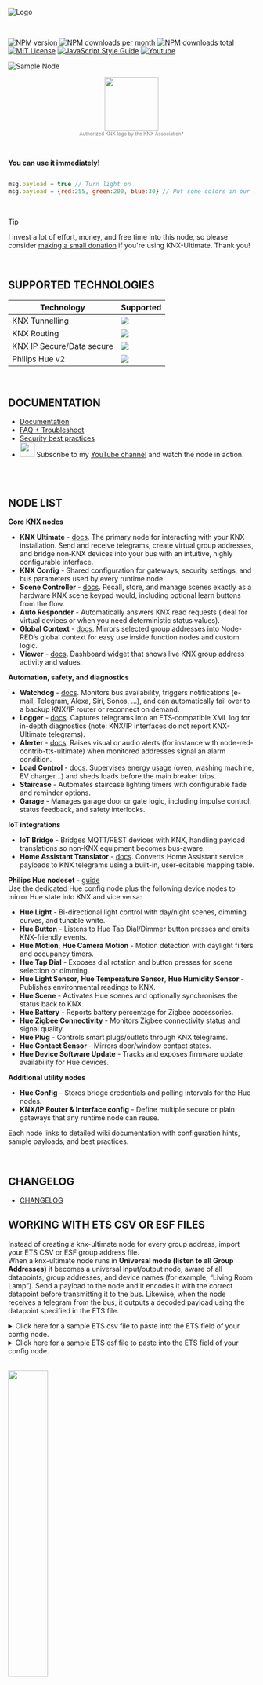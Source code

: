 ![Logo](img/logo-big.png)

<br/>

[![NPM version][npm-version-image]][npm-url]
[![NPM downloads per month][npm-downloads-month-image]][npm-url]
[![NPM downloads total][npm-downloads-total-image]][npm-url]
[![MIT License][license-image]][license-url]
[![JavaScript Style Guide](https://img.shields.io/badge/code_style-standard-brightgreen.svg)](https://standardjs.com)
[![Youtube][youtube-image]][youtube-url]


![Sample Node](img/readmemain.png)


<p align='center'>
<img width="110px" src="https://raw.githubusercontent.com/Supergiovane/node-red-contrib-knx-ultimate/master/img/KNX_CERTI_MARK_RGB.jpg" ></br>
<span style="font-size:0.7em;color:grey;">Authorized KNX logo by the KNX Association*</span>
</p>

</br>

**You can use it immediately!**

```javascript

msg.payload = true // Turn light on
msg.payload = {red:255, green:200, blue:30} // Put some colors in our life

```

<br/>

> [!TIP]
> I invest a lot of effort, money, and free time into this node, so please consider [making a small donation](https://www.paypal.com/donate/?hosted_button_id=S8SKPUBSPK758) if you're using KNX-Ultimate. Thank you!

<br/>

## SUPPORTED TECHNOLOGIES

|Technology|Supported|
|--|--|
| KNX Tunnelling | ![](https://placehold.co/200x20/green/white?text=YES) |
| KNX Routing | ![](https://placehold.co/200x20/green/white?text=YES) |
| KNX IP Secure/Data secure | ![](https://placehold.co/200x20/green/white?text=YES) |
| Philips Hue v2 | ![](https://placehold.co/200x20/green/white?text=YES) |

<br/>


## DOCUMENTATION

* [Documentation](https://supergiovane.github.io/node-red-contrib-knx-ultimate/wiki/Home)
* [FAQ + Troubleshoot](https://supergiovane.github.io/node-red-contrib-knx-ultimate/wiki/FAQ-Troubleshoot)
* [Security best practices](https://supergiovane.github.io/node-red-contrib-knx-ultimate/wiki/SECURITY)
* <a href="https://www.youtube.com/@maxsupervibe" target="_blank"> <img width="30px" src="https://raw.githubusercontent.com/Supergiovane/node-red-contrib-knx-ultimate/master/img/youtube-logo.jpeg" ></a> Subscribe to my [YouTube channel](https://www.youtube.com/@maxsupervibe) and watch the node in action. 

<br/>
<br/>

## NODE LIST

**Core KNX nodes**

- **KNX Ultimate** - [docs](https://supergiovane.github.io/node-red-contrib-knx-ultimate/wiki/Device). The primary node for interacting with your KNX installation. Send and receive telegrams, create virtual group addresses, and bridge non‑KNX devices into your bus with an intuitive, highly configurable interface.
- **KNX Config** - Shared configuration for gateways, security settings, and bus parameters used by every runtime node.
- **Scene Controller** - [docs](https://supergiovane.github.io/node-red-contrib-knx-ultimate/wiki/SceneController-Configuration). Recall, store, and manage scenes exactly as a hardware KNX scene keypad would, including optional learn buttons from the flow.
- **Auto Responder** - Automatically answers KNX read requests (ideal for virtual devices or when you need deterministic status values).
- **Global Context** - [docs](https://supergiovane.github.io/node-red-contrib-knx-ultimate/wiki/GlobalVariable). Mirrors selected group addresses into Node-RED’s global context for easy use inside function nodes and custom logic.
- **Viewer** - [docs](https://supergiovane.github.io/node-red-contrib-knx-ultimate/wiki/knxUltimateViewer). Dashboard widget that shows live KNX group address activity and values.

**Automation, safety, and diagnostics**

- **Watchdog** - [docs](https://supergiovane.github.io/node-red-contrib-knx-ultimate/wiki/WatchDog-Configuration). Monitors bus availability, triggers notifications (e-mail, Telegram, Alexa, Siri, Sonos, …), and can automatically fail over to a backup KNX/IP router or reconnect on demand.
- **Logger** - [docs](https://supergiovane.github.io/node-red-contrib-knx-ultimate/wiki/Logger-Configuration). Captures telegrams into an ETS‑compatible XML log for in-depth diagnostics (note: KNX/IP interfaces do not report KNX-Ultimate telegrams).
- **Alerter** - [docs](https://supergiovane.github.io/node-red-contrib-knx-ultimate/wiki/Alerter-Configuration). Raises visual or audio alerts (for instance with node-red-contrib-tts-ultimate) when monitored addresses signal an alarm condition.
- **Load Control** - [docs](https://supergiovane.github.io/node-red-contrib-knx-ultimate/wiki/LoadControl-Configuration). Supervises energy usage (oven, washing machine, EV charger…) and sheds loads before the main breaker trips.
- **Staircase** - Automates staircase lighting timers with configurable fade and reminder options.
- **Garage** - Manages garage door or gate logic, including impulse control, status feedback, and safety interlocks.

**IoT integrations**

- **IoT Bridge** - Bridges MQTT/REST devices with KNX, handling payload translations so non‑KNX equipment becomes bus-aware.
- **Home Assistant Translator** - [docs](https://supergiovane.github.io/node-red-contrib-knx-ultimate/wiki/HATranslator). Converts Home Assistant service payloads to KNX telegrams using a built-in, user-editable mapping table.

**Philips Hue nodeset** - [guide](https://supergiovane.github.io/node-red-contrib-knx-ultimate/wiki/HUE%20Bridge%20configuration)  
Use the dedicated Hue config node plus the following device nodes to mirror Hue state into KNX and vice versa:

- **Hue Light** - Bi-directional light control with day/night scenes, dimming curves, and tunable white.
- **Hue Button** - Listens to Hue Tap Dial/Dimmer button presses and emits KNX-friendly events.
- **Hue Motion**, **Hue Camera Motion** - Motion detection with daylight filters and occupancy timers.
- **Hue Tap Dial** - Exposes dial rotation and button presses for scene selection or dimming.
- **Hue Light Sensor**, **Hue Temperature Sensor**, **Hue Humidity Sensor** - Publishes environmental readings to KNX.
- **Hue Scene** - Activates Hue scenes and optionally synchronises the status back to KNX.
- **Hue Battery** - Reports battery percentage for Zigbee accessories.
- **Hue Zigbee Connectivity** - Monitors Zigbee connectivity status and signal quality.
- **Hue Plug** - Controls smart plugs/outlets through KNX telegrams.
- **Hue Contact Sensor** - Mirrors door/window contact states.
- **Hue Device Software Update** - Tracks and exposes firmware update availability for Hue devices.

**Additional utility nodes**

- **Hue Config** - Stores bridge credentials and polling intervals for the Hue nodes.
- **KNX/IP Router & Interface config** - Define multiple secure or plain gateways that any runtime node can reuse.

Each node links to detailed wiki documentation with configuration hints, sample payloads, and best practices.

<br>

## CHANGELOG

* <a href="https://github.com/Supergiovane/node-red-contrib-knx-ultimate/blob/master/CHANGELOG.md">CHANGELOG</a>



## WORKING WITH ETS CSV OR ESF FILES

Instead of creating a knx-ultimate node for every group address, import your ETS CSV or ESF group address file.  
When a knx-ultimate node runs in **Universal mode (listen to all Group Addresses)** it becomes a universal input/output node, aware of all datapoints, group addresses, and device names (for example, “Living Room Lamp”). Send a payload to the node and it encodes it with the correct datapoint before transmitting it to the bus. Likewise, when the node receives a telegram from the bus, it outputs a decoded payload using the datapoint specified in the ETS file.  


<details><summary>Click here for a sample ETS csv file to paste into the ETS field of your config node.</summary>

> Copy/Paste this into your configuration node.


```javascript

"Group name"	"Address"	"Central"	"Unfiltered"	"Description"	"DatapointType"	"Security"
"Attuatori luci"	"0/-/-"	""	""	"Attuatori luci"	""	"Auto"
"Luci primo piano"	"0/0/-"	""	""	"Luci primo piano"	""	"Auto"
"Camera da letto luce"	"0/0/1"	""	""	"Camera da letto luce"	"DPST-1-8"	"Auto"
"Loggia camera da letto"	"0/0/2"	""	""	"Loggia camera da letto"	"DPST-1-1"	"Auto"
"Camera armadi luce"	"0/0/3"	""	""	"Camera armadi luce"	"DPST-1-1"	"Auto"
"Bagno grande luce"	"0/0/4"	""	""	"Bagno grande luce"	"DPST-1-1"	"Auto"
"Loggia bagno grande"	"0/0/5"	""	""	"Loggia bagno grande"	"DPST-1-1"	"Auto"
"Bagno grande specchio (switch)"	"0/0/6"	""	""	"Bagno grande specchio switch"	"DPST-1-1"	"Auto"
"Lavanderia luce"	"0/0/7"	""	""	"Lavanderia luce"	"DPST-1-1"	"Auto"
"Lavanderia specchio (switch)"	"0/0/8"	""	""	"Lavanderia specchio switch"	"DPST-1-1"	"Auto"
"Studio luce"	"0/0/9"	""	""	"Studio luce"	"DPST-1-1"	"Auto"
"Soggiorno luce (switch)"	"0/0/10"	""	""	"Soggiorno luce switch"	"DPST-1-1"	"Auto"
"Soggiorno aplique (switch)"	"0/0/11"	""	""	"Soggiorno aplique switch"	"DPST-1-1"	"Auto"
"Loggia soggiorno cucina"	"0/0/12"	""	""	"Loggia soggiorno-cucina"	"DPST-1-1"	"Auto"
"Cucina luce"	"0/0/13"	""	""	"Cucina luce"	"DPT-1"	"Auto"
"Cucina luce pensili"	"0/0/14"	""	""	"Cucina luce pensili"	"DPT-1"	"Auto"
"Corridoio luce"	"0/0/15"	""	""	"Corridoio luce"	"DPST-1-1"	"Auto"
"Scala LED"	"0/0/16"	""	""	"Scala LED"	"DPST-1-1"	"Auto"
"Soggiorno aplique brighness value"	"0/0/17"	""	""	""	"DPST-5-1"	"Auto"
"Bagno grande specchio (dim)"	"0/0/18"	""	""	"Bagno grande specchio dim"	"DPST-3-7"	"Auto"
"Soggiorno luce brighness value"	"0/0/19"	""	""	""	"DPST-5-1"	"Auto"
"Lavanderia specchio (dim)"	"0/0/20"	""	""	"Lavanderia specchio dim"	"DPST-3-7"	"Auto"
"Scala LED cambiacolori RGB"	"0/0/21"	""	""	""	"DPST-1-1"	"Auto"
"Bagno grande specchio brightness value"	"0/0/22"	""	""	""	"DPST-5-1"	"Auto"
"Soggiorno luce (dim)"	"0/0/23"	""	""	"Soggiorno luce dim"	"DPST-3-7"	"Auto"

```

</details>


<details><summary>Click here for a sample ETS esf file to paste into the ETS field of your config node.</summary>

> Copy/Paste this into your configuration node.


```javascript

My beautiful home
Attuatori luci.Luci primo piano.0/0/1	Luce camera da letto	EIS 1 'Switching' (1 Bit)	Low	
Attuatori luci.Luci primo piano.0/0/2	Luce loggia camera da letto	EIS 1 'Switching' (1 Bit)	Low	
Attuatori luci.Luci primo piano.0/0/3	Luce camera armadi	EIS 1 'Switching' (1 Bit)	Low	
Attuatori luci.Luci primo piano.0/0/4	Luce bagno grande	EIS 1 'Switching' (1 Bit)	Low	
Attuatori luci.Luci primo piano.0/0/5	Luce loggia bagno grande	EIS 1 'Switching' (1 Bit)	Low	
Attuatori luci.Luci primo piano.0/0/6	Luce specchio bagno grande (switch)	EIS 1 'Switching' (1 Bit)	Low	
Attuatori luci.Luci primo piano.0/0/7	Luce lavanderia	EIS 1 'Switching' (1 Bit)	Low	
Attuatori luci.Luci primo piano.0/0/8	Luce specchio lavanderia (switch)	EIS 1 'Switching' (1 Bit)	Low	
Attuatori luci.Luci primo piano.0/0/9	Luce studio	EIS 1 'Switching' (1 Bit)	Low	
Attuatori luci.Luci primo piano.0/0/10	Plafoniera soggiorno (switch)	EIS 1 'Switching' (1 Bit)	Low	
Attuatori luci.Luci primo piano.0/0/11	Applique soggiorno (switch)	EIS 1 'Switching' (1 Bit)	Low	
Attuatori luci.Luci primo piano.0/0/12	Luce loggia soggiorno cucina	EIS 1 'Switching' (1 Bit)	Low	
Attuatori luci.Luci primo piano.0/0/13	Luce cucina	EIS 1 'Switching' (1 Bit)	Low	
Attuatori luci.Luci primo piano.0/0/14	Pensili cucina	EIS 1 'Switching' (1 Bit)	Low	
Attuatori luci.Luci primo piano.0/0/15	Luce corridoio	EIS 1 'Switching' (1 Bit)	Low	
Attuatori luci.Luci primo piano.0/0/16	LED scala	EIS 1 'Switching' (1 Bit)	Low	
Attuatori luci.Luci primo piano.0/0/18	Luce specchio bagno grande(dim)	EIS 2 'Dimming - control' (4 Bit)	Low	
Attuatori luci.Luci primo piano.0/0/20	Luce specchio lavanderia (dim)	EIS 2 'Dimming - control' (4 Bit)	Low	
Attuatori luci.Luci primo piano.0/0/23	Plafoniera soggiorno (dim)	EIS 2 'Dimming - control' (4 Bit)	Low	
Attuatori luci.Luci primo piano.0/0/24	Applique soggiorno (dim)	EIS 2 'Dimming - control' (4 Bit)	Low	
Attuatori luci.Luci primo piano.0/0/17	Applique soggiorno brighness value	Uncertain (1 Byte)	Low	
Attuatori luci.Luci primo piano.0/0/19	Plafoniera soggiorno brighness value	Uncertain (1 Byte)	Low	
Attuatori luci.Luci primo piano.0/0/21	LED cambiacolori RGB scala	EIS 1 'Switching' (1 Bit)	Low	

```

</details>

<br/>

<a href="https://youtu.be/egRbR_KwP9I" target="_blank"><img src='https://raw.githubusercontent.com/Supergiovane/node-red-contrib-knx-ultimate/master/img/yt.png' width='40%'></a>

<br/>




## COMMERCIAL COMPANIES USING KNX-ULTIMATE
The following commercial companies asked be mentioned on this page.  
Do you want to be listed as well? Send an email to maxsupergiovane@icloud.com.

<br/>

<div align="center">
  <a href="https://www.tervis.it" style="display:inline-block; margin:14px;">
    <img src="https://raw.githubusercontent.com/Supergiovane/node-red-contrib-knx-ultimate/master/img/c/tervis.png" alt="Tervis" height="75" />
  </a>
  <a href="http://www.knxsardegna.com" style="display:inline-block; margin:14px;">
    <img src="https://raw.githubusercontent.com/Supergiovane/node-red-contrib-knx-ultimate/master/img/c/knxsardegna.png" alt="KNX Sardegna" height="75" />
  </a>
  <a href="https://www.agatastore.it" style="display:inline-block; margin:14px;">
    <img src="https://raw.githubusercontent.com/Supergiovane/node-red-contrib-knx-ultimate/master/img/c/agata.png" alt="Agata Store" height="75" />
  </a>
  <a href="https://proknx.com" style="display:inline-block; margin:14px;">
    <img src="https://raw.githubusercontent.com/Supergiovane/node-red-contrib-knx-ultimate/master/img/c/proKNX.png" alt="ProKNX" height="75" />
  </a>
  <a href="https://altis.swiss" style="display:inline-block; margin:14px;">
    <img src="https://raw.githubusercontent.com/Supergiovane/node-red-contrib-knx-ultimate/master/img/c/altis.png" alt="Altis" height="75" />
  </a>
  <a href="https://can-nx.com/kloudnx-routeur-knx-iot-connecte-a-un-cloud-securise/" style="display:inline-block; margin:14px;">
    <img src="https://raw.githubusercontent.com/Supergiovane/node-red-contrib-knx-ultimate/master/img/c/cannx.png" alt="Can'nX" height="75" />
  </a>
  <a href="https://www.onsystem-iot.com/" style="display:inline-block; margin:14px;">
    <img src="https://raw.githubusercontent.com/Supergiovane/node-red-contrib-knx-ultimate/master/img/c/innovationsystem.png" alt="Innovation System" height="75" />
  </a>
  <a href="https://inventife.com" style="display:inline-block; margin:14px;">
    <img src="https://raw.githubusercontent.com/Supergiovane/node-red-contrib-knx-ultimate/master/img/c/inventife.png" alt="Inventife" height="75" />
  </a>
</div>

<br/>


## FRIENDLY COMMUNITIES AROUND THE WORLD

<div align="center">
  <div style="display:inline-block; margin:12px 20px; text-align:center;">
    <a href="https://www.facebook.com/groups/viveresmart" style="display:inline-block; margin-bottom:6px;">
      <img src="https://raw.githubusercontent.com/Supergiovane/node-red-contrib-knx-ultimate/master/img/c/viveresmart.png" alt="VivereSmart" height="70" />
    </a>
    <div><strong>Italy</strong></div>
    <div><a href="https://www.facebook.com/groups/viveresmart">Community</a> · <a href="https://www.youtube.com/channel/UC6GlFhcbNuoSEejZ_HlCynA">VivereSmart TV</a></div>
  </div>
  <div style="display:inline-block; margin:12px 20px; text-align:center;">
    <a href="https://knx-user-forum.de/forum/öffentlicher-bereich/knx-eib-forum/1389088-knx-node-for-node-red" style="display:inline-block; margin-bottom:6px;">
      <img src="https://raw.githubusercontent.com/Supergiovane/node-red-contrib-knx-ultimate/master/img/c/knxuserforum.png" alt="KNX User Forum" height="70" />
    </a>
    <div><strong>Germany</strong></div>
    <div><a href="https://knx-user-forum.de/forum/öffentlicher-bereich/knx-eib-forum/1389088-knx-node-for-node-red">KNX User Forum</a></div>
  </div>
  <div style="display:inline-block; margin:12px 20px; text-align:center;">
    <div style="display:inline-block; margin-bottom:6px;">
      <img src="./img/c/qq.svg" alt="QQ Group" height="70" />
    </div>
    <div><strong>China</strong></div>
    <div><a href="tencent://groupwpa/?subcmd=all&param=7b2267726f757055696e223a3833373537393231392c2274696d655374616d70223a313633303934363639312c22617574684b6579223a22762b72482b466f4a496a75613033794e4a30744a6970756c55753639424f4d55724f464c4a6c474b77346a30326b7a4f7a3338535536517844684d7756414d62222c2261757468223a22227d&jump_from=">QQ group: 837579219</a></div>
  </div>
</div>

<br/>

A big THANK YOU to [@svenflender](https://github.com/svenflender) for the logo and icon graphics!
<br/>

<div align="center" style="margin:42px 0;">
  <div style="max-width:860px;width:100%;display:flex;flex-wrap:wrap;justify-content:center;align-items:center;gap:30px;padding:34px 36px;border-radius:22px;background:linear-gradient(135deg,#008C45 0%,#f5f8f6 55%,#CD212A 100%);box-shadow:0 20px 42px rgba(0,0,0,0.16);">
    <div style="display:flex;align-items:center;justify-content:center;background:rgba(255,255,255,0.9);border-radius:18px;padding:18px 24px;box-shadow:0 10px 26px rgba(0,0,0,0.18);">
      <img src="https://raw.githubusercontent.com/Supergiovane/node-red-contrib-knx-ultimate/master/img/wiki/flags/madeinitaly.png" alt="Made in Italy" height="120">
    </div>
    <div style="max-width:420px;text-align:left;color:#0b1f2c;">
      <div style="font-size:0.9rem;font-weight:700;letter-spacing:0.16em;text-transform:uppercase;margin-bottom:10px;color:#0b3b22;">Made in Italy</div>
      <div style="font-size:1.35rem;font-weight:700;line-height:1.35;margin-bottom:12px;">Designed, engineered, and supported in Italy.</div>
      <p style="margin:0 0 16px 0;line-height:1.55;">
        KNX-Ultimate is crafted with Italian passion for detail and reliability. Every release is hand-tested on real installations, combining craftsmanship with a certified KNX workflow.
      </p>
      <div style="display:flex;align-items:center;gap:12px;">
        <img src="https://raw.githubusercontent.com/Supergiovane/node-red-contrib-knx-ultimate/master/img/KNX_CERTI_MARK_RGB.jpg" alt="Authorized KNX partner" height="70" style="border-radius:12px;background:#ffffff;padding:10px;box-shadow:0 6px 18px rgba(11,31,44,0.22);">
        <div style="font-size:0.85rem;line-height:1.4;color:#15323f;">
          Authorized KNX logo by KNX Association*<br/>
          Officially recognized for compliant KNX integrations.
        </div>
      </div>
    </div>
  </div>
</div>
<p align="center"><em>*The author <strong>Massimo Saccani</strong> has been authorized to use the KNX logo.<br/>Forks of the knx-ultimate node are not implicitly allowed to use the KNX logo.</em></p>


<div align="center" style="margin:46px 0;">
  <div style="max-width:760px;width:100%;display:flex;flex-wrap:wrap;align-items:center;justify-content:center;gap:28px;padding:34px 36px;border-radius:24px;background:linear-gradient(145deg,#101b29 0%,#162b3d 55%,#21445f 100%);box-shadow:0 20px 42px rgba(0,0,0,0.28);color:#f0f7ff;text-align:left;">
    <div style="flex:0 0 180px;text-align:center;">
      <img src="https://raw.githubusercontent.com/Supergiovane/node-red-contrib-knx-ultimate/master/img/CodiceQR.png" alt="Support via PayPal - QR code" style="width:170px;border-radius:18px;background:#ffffff;padding:14px;box-shadow:0 12px 30px rgba(14,32,46,0.35);" />
      <div style="font-size:0.75rem;margin-top:10px;color:rgba(240,247,255,0.7);">Scan with your phone</div>
    </div>
    <div style="max-width:420px;">
      <div style="font-size:0.95rem;font-weight:700;letter-spacing:0.18em;text-transform:uppercase;margin-bottom:10px;color:#8ce3ff;">Support the project</div>
      <div style="font-size:1.45rem;font-weight:700;line-height:1.35;margin-bottom:14px;">Help KNX-Ultimate stay fast, reliable, and up to date.</div>
      <p style="margin:0 0 16px 0;line-height:1.6;color:rgba(240,247,255,0.82);">
        Your donation funds new hardware test benches, multilingual documentation, and the countless hours spent keeping releases rock solid. If KNX-Ultimate saves you time on the job, consider giving back&mdash;even a small tip keeps the project healthy.
      </p>
      <a href="https://www.paypal.com/donate/?hosted_button_id=S8SKPUBSPK758" style="display:inline-flex;align-items:center;gap:12px;padding:13px 26px;border-radius:999px;background:#ffc439;color:#111;font-weight:700;text-decoration:none;box-shadow:0 14px 28px rgba(255,196,57,0.35);">
        <span style="font-size:1.05rem;">Support via PayPal</span>
      </a>
    </div>
  </div>
</div>


[license-image]: https://img.shields.io/badge/license-MIT-blue.svg
[license-url]: https://github.com/Supergiovane/node-red-contrib-knx-ultimate/master/LICENSE
[npm-url]: https://npmjs.org/package/node-red-contrib-knx-ultimate
[npm-version-image]: https://img.shields.io/npm/v/node-red-contrib-knx-ultimate.svg
[npm-downloads-month-image]: https://img.shields.io/npm/dm/node-red-contrib-knx-ultimate.svg
[npm-downloads-total-image]: https://img.shields.io/npm/dt/node-red-contrib-knx-ultimate.svg
[youtube-image]: https://img.shields.io/badge/Visit%20me-Youtube-red
[youtube-url]: https://www.youtube.com/channel/UCA9RsLps1IthT7fDSeUbRZw/playlists
